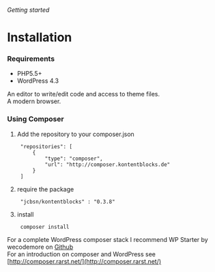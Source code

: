 *Getting started*
# Installation

### Requirements

- PHP5.5+
- WordPress 4.3

An editor to write/edit code and access to theme files.  
A modern browser.


### Using Composer

1. Add the repository to your composer.json
   
        "repositories": [
            {
                "type": "composer",
                "url": "http://composer.kontentblocks.de"
            }
        ]

2. require the package

        "jcbsn/kontentblocks" : "0.3.8"
        
3. install

        composer install
        
For a complete WordPress composer stack I recommend WP Starter by wecodemore on
[Github](https://github.com/wecodemore/wpstarter)  
For an introduction on composer and WordPress see [http://composer.rarst.net/](http://composer.rarst.net/)